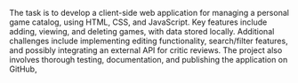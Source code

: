 The task is to develop a client-side web application for managing a personal game catalog, using HTML, CSS,
and JavaScript. Key features include adding, viewing, and deleting games, with data stored locally. 
Additional challenges include implementing editing functionality, search/filter features, and possibly 
integrating an external API for critic reviews. The project also involves thorough testing, documentation,
and publishing the application on GitHub,
